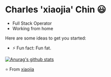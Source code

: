 # Charles 'xiaojia' Chin 😃

- Full Stack Operator
- Working from home

Here are some ideas to get you started:

- ⚡ Fun fact: Fun fat.

[![Anurag's github stats](https://github-readme-stats.vercel.app/api?username=xiaojia21190&show_icons=true)](https://github.com/anuraghazra/github-readme-stats)


⭐️ From [xiaojia](https://github.com/xiaojia21190)
